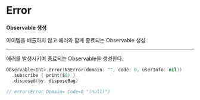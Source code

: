 # Error

**Observable 생성**

아이템을 배출하지 않고 에러와 함께 종료되는 Observable 생성

---

에러를 발생시키며 종료되는 Observable을 생성한다.

```swift
Observable<Int>.error(NSError(domain: "", code: 0, userInfo: nil))
  .subscribe { print($0) }
  .disposed(by: disposeBag)

// error(Error Domain= Code=0 "(null)")
```

